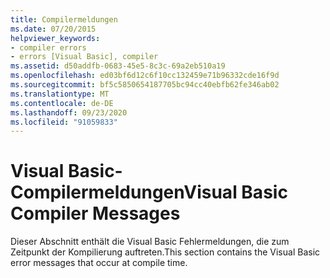 ```yaml
---
title: Compilermeldungen
ms.date: 07/20/2015
helpviewer_keywords:
- compiler errors
- errors [Visual Basic], compiler
ms.assetid: d50addfb-0683-45e5-8c3c-69a2eb510a19
ms.openlocfilehash: ed03bf6d12c6f10cc132459e71b96332cde16f9d
ms.sourcegitcommit: bf5c5850654187705bc94cc40ebfb62fe346ab02
ms.translationtype: MT
ms.contentlocale: de-DE
ms.lasthandoff: 09/23/2020
ms.locfileid: "91059833"
---
```

# <a name="visual-basic-compiler-messages"></a><span data-ttu-id="8c6cb-102">Visual Basic-Compilermeldungen</span><span class="sxs-lookup"><span data-stu-id="8c6cb-102">Visual Basic Compiler Messages</span></span>

<span data-ttu-id="8c6cb-103">Dieser Abschnitt enthält die Visual Basic Fehlermeldungen, die zum Zeitpunkt der Kompilierung auftreten.</span><span class="sxs-lookup"><span data-stu-id="8c6cb-103">This section contains the Visual Basic error messages that occur at compile time.</span></span>
